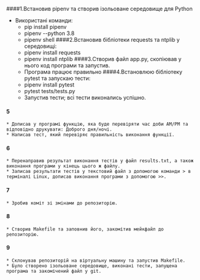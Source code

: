 ####1.Встановив pipenv та створив ізольоване середовище для Python
* Використані команди:
    * pip install pipenv
    * pipenv --python 3.8
    * pipenv shell
####2.Встановив бібліотеки requests та ntplib у середовищі:
    * pipenv install requests
    * pipenv install ntplib
####3.Створив файл app.py, скопіював у нього код програми та запустив.
    * Програма працює правильно
####4.Встановлюю бібліотеку pytest та запускаю тести:
    * pipenv install pytest
    * pytest tests/tests.py
    * Запустив тести; всі тести виконались успішно.
#### 5
    * Дописав у програмі функцію, яка буде перевіряти час доби AM/PM та відповідно друкувати: Доброго дня/ночі.
    * Написав тест, який перевіряє правильність виконання функції.
#### 6 
    * Перенаправив результат виконання тестів у файл results.txt, а також виконання програми у кінець цього ж файлу.
    * Записав результати тестів у текстовий файл з допомогою команди > в терміналі Linux, дописав виконання програми з допомогою >>.
#### 7
    * Зробив коміт зі змінами до репозиторію.
#### 8
    * Створив Makefile та заповнив його, закомітив мейкфайл до репозиторію.
#### 9
    * Склонував репозиторій на віртуальну машину та запустив Makefile.
    * Було створено ізольоване середовище, виконані тести, запущена програма та закомічений файл у git.
